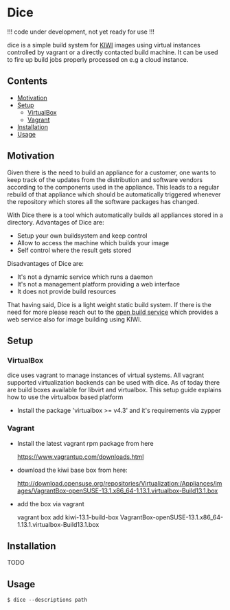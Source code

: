 # Dice

!!! code under development, not yet ready for use !!!

dice is a simple build system for [KIWI](http://opensuse.github.com/kiwi)
images using virtual instances controlled by vagrant or a directly
contacted build machine. It can be used to fire up build jobs properly
processed on e.g a cloud instance.

## Contents

  * [Motivation](#motivation)
  * [Setup](#setup)
    - [VirtualBox](#virtualbox)
    - [Vagrant](#vagrant)
  * [Installation](#installation)
  * [Usage](#usage)

## Motivation

Given there is the need to build an appliance for a customer, one wants
to keep track of the updates from the distribution and software vendors
according to the components used in the appliance. This leads to a
regular rebuild of that appliance which should be automatically triggered
whenever the repository which stores all the software packages has
changed.

With Dice there is a tool which automatically builds all appliances
stored in a directory. Advantages of Dice are:

  * Setup your own buildsystem and keep control
  * Allow to access the machine which builds your image
  * Self control where the result gets stored

Disadvantages of Dice are:

  * It's not a dynamic service which runs a daemon
  * It's not a management platform providing a web interface
  * It does not provide build resources

That having said, Dice is a light weight static build system. If there
is the need for more please reach out to the
[open build service](http://opensuse.org) which provides a web service
also for image building using KIWI.

## Setup

### VirtualBox

dice uses vagrant to manage instances of virtual systems. All
vagrant supported virtualization backends can be used with dice.
As of today there are build boxes available for libvirt and virtualbox.
This setup guide explains how to use the virtualbox based platform

  * Install the package 'virtualbox >= v4.3' and it's requirements via zypper

### Vagrant

  * Install the latest vagrant rpm package from here

    https://www.vagrantup.com/downloads.html

  * download the kiwi base box from here:

    http://download.opensuse.org/repositories/Virtualization:/Appliances/images/VagrantBox-openSUSE-13.1.x86_64-1.13.1.virtualbox-Build13.1.box

  * add the box via vagrant

    vagrant box add kiwi-13.1-build-box VagrantBox-openSUSE-13.1.x86_64-1.13.1.virtualbox-Build13.1.box

## Installation

TODO

## Usage

    $ dice --descriptions path

